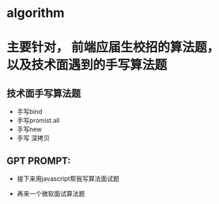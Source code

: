 # algorithm
# 主要针对， 前端应届生校招的算法题，以及技术面遇到的手写算法题

## 技术面手写算法题
- 手写bind
- 手写promist.all
- 手写new
- 手写 深拷贝

## GPT PROMPT:
- 接下来用javascript帮我写算法面试题

- 再来一个微软面试算法题